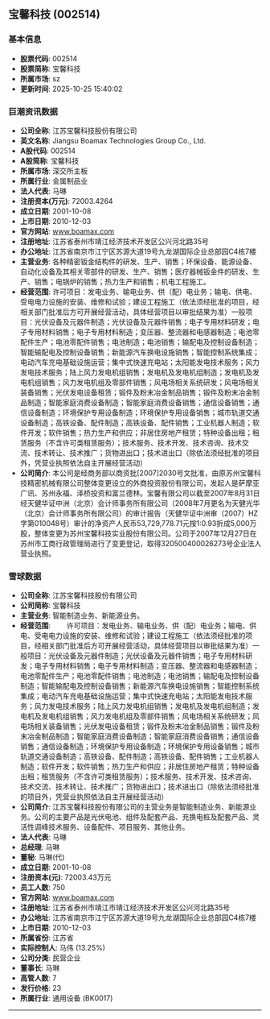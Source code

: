 ## 宝馨科技 (002514)

### 基本信息

- **股票代码**: 002514
- **股票简称**: 宝馨科技
- **所属市场**: sz
- **更新时间**: 2025-10-25 15:40:02

### 巨潮资讯数据

- **公司全称**: 江苏宝馨科技股份有限公司
- **英文名称**: Jiangsu Boamax Technologies Group Co., Ltd.
- **A股代码**: 002514
- **A股简称**: 宝馨科技
- **所属市场**: 深交所主板
- **所属行业**: 金属制品业
- **法人代表**: 马琳
- **注册资本(万元)**: 72003.4264
- **成立日期**: 2001-10-08
- **上市日期**: 2010-12-03
- **官方网站**: www.boamax.com
- **注册地址**: 江苏省泰州市靖江经济技术开发区公兴河北路35号
- **办公地址**: 江苏省南京市江宁区苏源大道19号九龙湖国际企业总部园C4栋7楼
- **主营业务**: 各种精密钣金结构件的研发、生产、销售；环保设备、能源设备、自动化设备及其相关零部件的研发、生产、销售；医疗器械钣金件的研发、生产、销售；电锅炉的销售；热力生产和销售；机电工程施工。
- **经营范围**: 许可项目：发电业务、输电业务、供（配）电业务；输电、供电、受电电力设施的安装、维修和试验；建设工程施工（依法须经批准的项目，经相关部门批准后方可开展经营活动，具体经营项目以审批结果为准）一般项目：光伏设备及元器件制造；光伏设备及元器件销售；电子专用材料研发；电子专用材料销售；电子专用材料制造；变压器、整流器和电感器制造；电池零配件生产；电池零配件销售；电池制造；电池销售；输配电及控制设备制造；智能输配电及控制设备销售；新能源汽车换电设施销售；智能控制系统集成；电动汽车充电基础设施运营；集中式快速充电站；太阳能发电技术服务；风力发电技术服务；陆上风力发电机组销售；发电机及发电机组制造；发电机及发电机组销售；风力发电机组及零部件销售；风电场相关系统研发；风电场相关装备销售；光伏发电设备租赁；锻件及粉末冶金制品销售；锻件及粉末冶金制品制造；智能家庭消费设备制造；智能家庭消费设备销售；通信设备销售；通信设备制造；环境保护专用设备制造；环境保护专用设备销售；城市轨道交通设备制造；高铁设备、配件制造；高铁设备、配件销售；工业机器人制造；软件开发；软件销售；热力生产和供应；非居住房地产租赁；特种设备出租；租赁服务（不含许可类租赁服务）；技术服务、技术开发、技术咨询、技术交流、技术转让、技术推广；货物进出口；技术进出口（除依法须经批准的项目外，凭营业执照依法自主开展经营活动）
- **公司简介**: 本公司是经商务部以商资批[2007]2030号文批准，由原苏州宝馨科技精密机械有限公司整体变更设立的外商投资股份有限公司，发起人是萨摩亚广讯、苏州永福、泽桥投资和富兰德林。宝馨有限公司以截至2007年8月31日经天健华证中洲（北京）会计师事务所有限公司（2008年7月更名为天健光华（北京）会计师事务所有限公司）的审计报告（天健华证中洲审（2007）HZ字第010048号）审计的净资产人民币53,729,778.71元按1:0.93折成5,000万股，整体变更为苏州宝馨科技实业股份有限公司。公司于2007年12月27日在苏州市工商行政管理局进行了变更登记，取得320500400026273号企业法人营业执照。

### 雪球数据

- **公司全称**: 江苏宝馨科技股份有限公司
- **公司简称**: 宝馨科技
- **主营业务**: 智能制造业务、新能源业务。
- **经营范围**: 　　许可项目：发电业务、输电业务、供（配）电业务；输电、供电、受电电力设施的安装、维修和试验；建设工程施工（依法须经批准的项目，经相关部门批准后方可开展经营活动，具体经营项目以审批结果为准）一般项目：光伏设备及元器件制造；光伏设备及元器件销售；电子专用材料研发；电子专用材料销售；电子专用材料制造；变压器、整流器和电感器制造；电池零配件生产；电池零配件销售；电池制造；电池销售；输配电及控制设备制造；智能输配电及控制设备销售；新能源汽车换电设施销售；智能控制系统集成；电动汽车充电基础设施运营；集中式快速充电站；太阳能发电技术服务；风力发电技术服务；陆上风力发电机组销售；发电机及发电机组制造；发电机及发电机组销售；风力发电机组及零部件销售；风电场相关系统研发；风电场相关装备销售；光伏发电设备租赁；锻件及粉末冶金制品销售；锻件及粉末冶金制品制造；智能家庭消费设备制造；智能家庭消费设备销售；通信设备销售；通信设备制造；环境保护专用设备制造；环境保护专用设备销售；城市轨道交通设备制造；高铁设备、配件制造；高铁设备、配件销售；工业机器人制造；软件开发；软件销售；热力生产和供应；非居住房地产租赁；特种设备出租；租赁服务（不含许可类租赁服务）；技术服务、技术开发、技术咨询、技术交流、技术转让、技术推广；货物进出口；技术进出口（除依法须经批准的项目外，凭营业执照依法自主开展经营活动）
- **公司简介**: 江苏宝馨科技股份有限公司的主营业务是智能制造业务、新能源业务。公司的主要产品是光伏电池、组件及配套产品、充换电桩及配套产品、灵活性调峰技术服务、设备配件、项目服务、其他业务。
- **法人代表**: 马琳
- **总经理**: 马琳
- **董秘**: 马琳(代)
- **成立日期**: 2001-10-08
- **注册资本(元)**: 72003.43万元
- **员工人数**: 750
- **官方网站**: www.boamax.com
- **注册地址**: 江苏省泰州市靖江市靖江经济技术开发区公兴河北路35号
- **办公地址**: 江苏省南京市江宁区苏源大道19号九龙湖国际企业总部园C4栋7楼
- **上市日期**: 2010-12-03
- **所属省份**: 江苏省
- **实际控制人**: 马伟 (13.25%)
- **公司分类**: 民营企业
- **董事长**: 马琳
- **高管人数**: 7
- **发行价格**: 23
- **所属行业**: 通用设备 (BK0017)

---